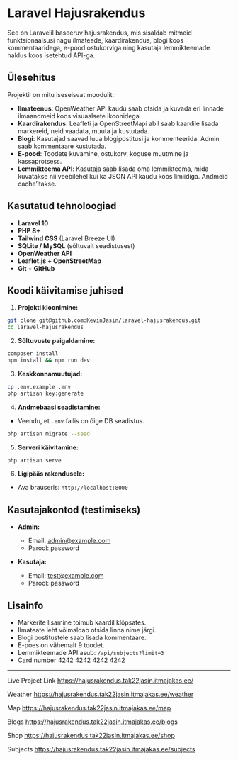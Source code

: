 # Laravel Hajusrakendus

See on Laravelil baseeruv hajusrakendus, mis sisaldab mitmeid funktsionaalsusi nagu ilmateade, kaardirakendus, blogi koos kommentaaridega, e-pood ostukorviga ning kasutaja lemmikteemade haldus koos isetehtud API-ga.

## Ülesehitus

Projektil on mitu iseseisvat moodulit:

- **Ilmateenus**: OpenWeather API kaudu saab otsida ja kuvada eri linnade ilmaandmeid koos visuaalsete ikoonidega.
- **Kaardirakendus**: Leafleti ja OpenStreetMapi abil saab kaardile lisada markereid, neid vaadata, muuta ja kustutada.
- **Blogi**: Kasutajad saavad luua blogipostitusi ja kommenteerida. Admin saab kommentaare kustutada.
- **E-pood**: Toodete kuvamine, ostukorv, koguse muutmine ja kassaprotsess.
- **Lemmikteema API**: Kasutaja saab lisada oma lemmikteema, mida kuvatakse nii veebilehel kui ka JSON API kaudu koos limiidiga. Andmeid cache’itakse.

## Kasutatud tehnoloogiad

- **Laravel 10**
- **PHP 8+**
- **Tailwind CSS** (Laravel Breeze UI)
- **SQLite / MySQL** (sõltuvalt seadistusest)
- **OpenWeather API**
- **Leaflet.js + OpenStreetMap**
- **Git + GitHub**

## Koodi käivitamise juhised

1. **Projekti kloonimine:**
```bash
git clone git@github.com:KevinJasin/laravel-hajusrakendus.git
cd laravel-hajusrakendus
```

2. **Sõltuvuste paigaldamine:**
```bash
composer install
npm install && npm run dev
```

3. **Keskkonnamuutujad:**
```bash
cp .env.example .env
php artisan key:generate
```

4. **Andmebaasi seadistamine:**
- Veendu, et `.env` failis on õige DB seadistus.
```bash
php artisan migrate --seed
```

5. **Serveri käivitamine:**
```bash
php artisan serve
```

6. **Ligipääs rakendusele:**
- Ava brauseris: `http://localhost:8000`

## Kasutajakontod (testimiseks)

- **Admin:**
  - Email: admin@example.com
  - Parool: password

- **Kasutaja:**
  - Email: test@example.com
  - Parool: password

## Lisainfo

- Markerite lisamine toimub kaardil klõpsates.
- Ilmateate leht võimaldab otsida linna nime järgi.
- Blogi postitustele saab lisada kommentaare.
- E-poes on vähemalt 9 toodet.
- Lemmikteemade API asub: `/api/subjects?limit=3`
- Card number 4242 4242 4242 4242

---

Live Project Link
https://hajusrakendus.tak22jasin.itmajakas.ee/

Weather
https://hajusrakendus.tak22jasin.itmajakas.ee/weather

Map
https://hajusrakendus.tak22jasin.itmajakas.ee/map

Blogs
https://hajusrakendus.tak22jasin.itmajakas.ee/blogs

Shop
https://hajusrakendus.tak22jasin.itmajakas.ee/shop

Subjects
https://hajusrakendus.tak22jasin.itmajakas.ee/subjects
